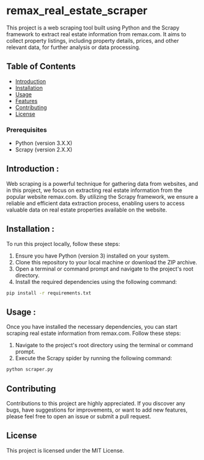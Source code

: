 # remax_real_estate_scraper

This project is a web scraping tool built using Python and the Scrapy framework to extract real estate information from remax.com. It aims to collect property listings, including property details, prices, and other relevant data, for further analysis or data processing.

## Table of Contents

- [Introduction](#introduction)
- [Installation](#installation)
- [Usage](#usage)
- [Features](#features)
- [Contributing](#contributing)
- [License](#license)


### Prerequisites

- Python (version 3.X.X)
- Scrapy (version 2.X.X)

## Introduction : 

Web scraping is a powerful technique for gathering data from websites, and in this project, we focus on extracting real estate information from the popular website remax.com. By utilizing the Scrapy framework, we ensure a reliable and efficient data extraction process, enabling users to access valuable data on real estate properties available on the website.

## Installation : 
To run this project locally, follow these steps:

1. Ensure you have Python (version 3) installed on your system.
2. Clone this repository to your local machine or download the ZIP archive.
3. Open a terminal or command prompt and navigate to the project's root directory.
4. Install the required dependencies using the following command:
```bash
pip install -r requirements.txt 
```
## Usage : 
Once you have installed the necessary dependencies, you can start scraping real estate information from remax.com. Follow these steps:

1. Navigate to the project's root directory using the terminal or command prompt.
2. Execute the Scrapy spider by running the following command:
```bash
python scraper.py
```
## Contributing
Contributions to this project are highly appreciated. If you discover any bugs, have suggestions for improvements, or want to add new features, please feel free to open an issue or submit a pull request.

## License
This project is licensed under the MIT License.

